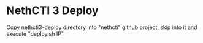 # NethCTI 3 Deploy

Copy nethcti3-deploy directory into "nethcti" github project, skip into it and execute "deploy.sh IP"
